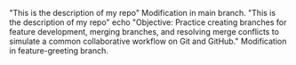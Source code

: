 "This is the description of my repo"
Modification in main branch.
"This is the description of my repo" echo "Objective: Practice creating branches for feature development, merging branches, and resolving merge conflicts to simulate a common collaborative workflow on Git and GitHub." 
Modification in feature-greeting branch.
